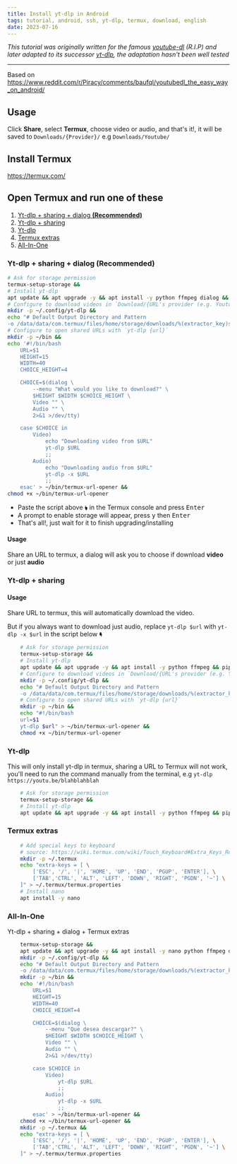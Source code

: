 ```yaml
---
title: Install yt-dlp in Android
tags: tutorial, android, ssh, yt-dlp, termux, download, english
date: 2023-07-16
---
```


*This tutorial was originally written for the famous [youtube-dl](https://github.com/ytdl-org/youtube-dl/) (R.I.P) and later adapted to its successor [yt-dlp](https://github.com/yt-dlp/yt-dlp), the adaptation hasn't been well tested*

---

Based on <https://www.reddit.com/r/Piracy/comments/baufql/youtubedl_the_easy_way_on_android/>

## Usage

Click **Share**, select **Termux**, choose video or audio, and that's it!, it will be saved to `Downloads/{Provider}/` e.g `Downloads/Youtube/`

## Install Termux

<https://termux.com/>

## Open Termux and run one of these

<!-- no toc -->
1. [Yt-dlp + sharing + dialog **(Recommended)**](#yt-dlp--sharing--dialog-recommended)
2. [Yt-dlp + sharing](#yt-dlp--sharing)
3. [Yt-dlp](#yt-dlp)
4. [Termux extras](#termux-extras)
5. [All-In-One](#all-in-one)

### Yt-dlp + sharing + dialog **(Recommended)**

```bash
# Ask for storage permission
termux-setup-storage &&
# Install yt-dlp
apt update && apt upgrade -y && apt install -y python ffmpeg dialog && pip install yt-dlp &&
# Configure to download videos in `Download/{URL's provider (e.g. Youtube)}/{filename}`
mkdir -p ~/.config/yt-dlp &&
echo "# Default Output Directory and Pattern
-o /data/data/com.termux/files/home/storage/downloads/%(extractor_key)s/%(title).150s-%(id)s.%(ext)s" > ~/.config/yt-dlp/config &&
# Configure to open shared URLs with `yt-dlp {url}`
mkdir -p ~/bin &&
echo '#!/bin/bash
    URL=$1
    HEIGHT=15
    WIDTH=40
    CHOICE_HEIGHT=4

    CHOICE=$(dialog \
        --menu "What would you like to download?" \
        $HEIGHT $WIDTH $CHOICE_HEIGHT \
        Video "" \
        Audio "" \
        2>&1 >/dev/tty)

    case $CHOICE in
        Video)
            echo "Downloading video from $URL"
            yt-dlp $URL
            ;;
        Audio)
            echo "Downloading audio from $URL"
            yt-dlp -x $URL
            ;;
    esac' > ~/bin/termux-url-opener &&
chmod +x ~/bin/termux-url-opener
```

- Paste the script above 🖢 in the Termux console and press <kbd>Enter</kbd>
- A prompt to enable storage will appear, press <kbd>y</kbd> then <kbd>Enter</kbd>
- That's all!, just wait for it to finish upgrading/installing

#### Usage

Share an URL to termux, a dialog will ask you to choose if download **video** or just **audio**

### Yt-dlp + sharing

#### Usage

Share URL to termux, this will automatically download the video.

But if you always want to download just audio, replace `yt-dlp $url` with `yt-dlp -x $url` in the script below 🖣

```bash
    # Ask for storage permission
    termux-setup-storage &&
    # Install yt-dlp
    apt update && apt upgrade -y && apt install -y python ffmpeg && pip install yt-dlp &&
    # Configure to download videos in `Download/{URL's provider (e.g. Youtube)}/{filename}`
    mkdir -p ~/.config/yt-dlp &&
    echo "# Default Output Directory and Pattern
    -o /data/data/com.termux/files/home/storage/downloads/%(extractor_key)s/%(title).150s-%(id)s.%(ext)s" > ~/.config/yt-dlp/config &&
    # Configure to open shared URLs with `yt-dlp {url}`
    mkdir -p ~/bin &&
    echo "#!/bin/bash
    url=$1
    yt-dlp $url" > ~/bin/termux-url-opener &&
    chmod +x ~/bin/termux-url-opener
```

### Yt-dlp

This will only install yt-dlp in termux, sharing a URL to Termux will not work, you'll need to run the command manually from the terminal, e.g `yt-dlp https://youtu.be/blahblahblah`

```bash
    # Ask for storage permission
    termux-setup-storage &&
    # Install yt-dlp
    apt update && apt upgrade -y && apt install -y python ffmpeg && pip install yt-dlp
```

### Termux extras

```bash
    # Add special keys to keyboard
    # source: https://wiki.termux.com/wiki/Touch_Keyboard#Extra_Keys_Row(s)
    mkdir -p ~/.termux
    echo "extra-keys = [ \
        ['ESC', '/', '|', 'HOME', 'UP', 'END', 'PGUP', 'ENTER'], \
        ['TAB','CTRL', 'ALT', 'LEFT', 'DOWN', 'RIGHT', 'PGDN', '~'] \
    ]" > ~/.termux/termux.properties
    # Install nano
    apt install -y nano
```

### All-In-One

Yt-dlp + sharing + dialog + Termux extras

```bash
    termux-setup-storage &&
    apt update && apt upgrade -y && apt install -y nano python ffmpeg dialog && pip install yt-dlp &&
    mkdir -p ~/.config/yt-dlp &&
    echo "# Default Output Directory and Pattern
    -o /data/data/com.termux/files/home/storage/downloads/%(extractor_key)s/%(title).150s-%(id)s.%(ext)s" > ~/.config/yt-dlp/config &&
    mkdir -p ~/bin &&
    echo '#!/bin/bash
        URL=$1
        HEIGHT=15
        WIDTH=40
        CHOICE_HEIGHT=4

        CHOICE=$(dialog \
            --menu "Que desea descargar?" \
            $HEIGHT $WIDTH $CHOICE_HEIGHT \
            Video "" \
            Audio "" \
            2>&1 >/dev/tty)

        case $CHOICE in
            Video)
                yt-dlp $URL
                ;;
            Audio)
                yt-dlp -x $URL
                ;;
        esac' > ~/bin/termux-url-opener &&
    chmod +x ~/bin/termux-url-opener &&
    mkdir -p ~/.termux &&
    echo "extra-keys = [ \
        ['ESC', '/', '|', 'HOME', 'UP', 'END', 'PGUP', 'ENTER'], \
        ['TAB','CTRL', 'ALT', 'LEFT', 'DOWN', 'RIGHT', 'PGDN', '~'] \
    ]" > ~/.termux/termux.properties
```
